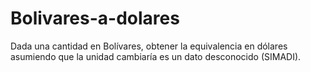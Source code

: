 # Bolivares-a-dolares
Dada una cantidad en Bolívares, obtener la equivalencia en dólares asumiendo que la unidad cambiaría es un dato desconocido (SIMADI).

